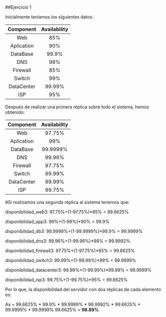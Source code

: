 ##Ejercicio 1

Inicialmente teníamos los siguientes datos:

|Component	|	Availability|
|:---------:|:------------:|
|Web			|	85%			|
|Aplication |  90%			|
|DataBase   |  99.9%			|
|DNS			|  98%			|
|Firewall	|	85%			|
|Switch		|	99%			|
|DataCenter	|	99.99%		|
|ISP			|	95%			|

Después de realizar una primera réplica sobre todo el sistema, hemos obtenido:

|Component	|	Availability|
|:---------:|:------------:|
|Web			|	97.75%		|
|Aplication |  99%			|
|DataBase   |  99.9999%		|
|DNS			|  99.96%		|
|Firewall	|	97.75%		|
|Switch		|	99.99%		|
|DataCenter	|	99.99%		|
|ISP			|	99.75%		|


#Si realizamos una segunda réplica al sistema tenemos que:


disponibilidad_web3: 97.75%+(1-97.75%)*85% = 99.6625%

disponibilidad_app3: 99%+(1-99%)*90% = 99.9%

disponibilidad_db3: 99.9999%+(1-99.9999%)*99.9% = 99.9999% 

disponibilidad_dns3: 99.96%+(1-99.96%)*98% = 99.9992%

disponibilidad_firewall3: 97.75%+(1-97.75%)*85% = 99.6625%

disponibilidad_switch3: 99.99%+(1-99.99%)*99% = 99.9999%

disponibilidad_datacenter3: 99.99%+(1-99.99%)*99.99% = 99.9999%

disponibilidad_isp3: 99.75%+(1-99.75%)*95% = 99.6625%

Por lo que, la disponibilidad del servidor con dos réplicas de cada elemento es:

As = 99.6625% * 99.9% * 99.9999% * 99.9992% * 99.6625% * 99.9999% * 99.9999% 99.6625% = **98.89%**
